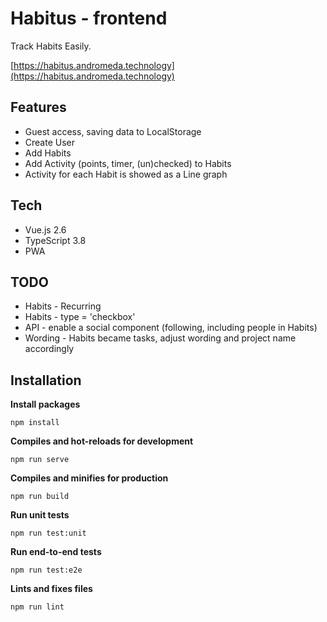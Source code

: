 # Habitus - frontend

Track Habits Easily.

[https://habitus.andromeda.technology](https://habitus.andromeda.technology)

## Features

- Guest access, saving data to LocalStorage
- Create User
- Add Habits
- Add Activity (points, timer, (un)checked) to Habits
- Activity for each Habit is showed as a Line graph

## Tech

- Vue.js 2.6
- TypeScript 3.8
- PWA

## TODO

- Habits - Recurring
- Habits - type = 'checkbox'
- API - enable a social component (following, including people in Habits)
- Wording - Habits became tasks, adjust wording and project name accordingly

## Installation

**Install packages**

`npm install`

**Compiles and hot-reloads for development**

`npm run serve`

**Compiles and minifies for production**

`npm run build`

**Run unit tests**

`npm run test:unit`

**Run end-to-end tests**

`npm run test:e2e`

**Lints and fixes files**

`npm run lint`
